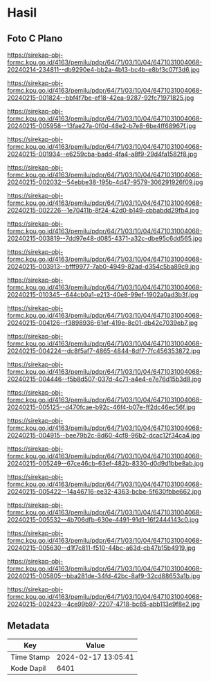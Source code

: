 # Hasil

## Foto C Plano

https://sirekap-obj-formc.kpu.go.id/4163/pemilu/pdpr/64/71/03/10/04/6471031004068-20240214-234811--db9290e4-bb2a-4b13-bc4b-e8bf3c07f3d6.jpg

https://sirekap-obj-formc.kpu.go.id/4163/pemilu/pdpr/64/71/03/10/04/6471031004068-20240215-001824--bbf4f7be-ef18-42ea-9287-92fc71971825.jpg

https://sirekap-obj-formc.kpu.go.id/4163/pemilu/pdpr/64/71/03/10/04/6471031004068-20240215-005958--13fae27a-0f0d-48e2-b7e8-6be4ff68967f.jpg

https://sirekap-obj-formc.kpu.go.id/4163/pemilu/pdpr/64/71/03/10/04/6471031004068-20240215-001934--e6259cba-badd-4fa4-a8f9-29d4fa1582f8.jpg

https://sirekap-obj-formc.kpu.go.id/4163/pemilu/pdpr/64/71/03/10/04/6471031004068-20240215-002032--54ebbe38-195b-4d47-9579-306291926f09.jpg

https://sirekap-obj-formc.kpu.go.id/4163/pemilu/pdpr/64/71/03/10/04/6471031004068-20240215-002226--1e70411b-8f24-42d0-b149-cbbabdd29fb4.jpg

https://sirekap-obj-formc.kpu.go.id/4163/pemilu/pdpr/64/71/03/10/04/6471031004068-20240215-003819--7dd97e48-d085-4371-a32c-dbe95c6dd565.jpg

https://sirekap-obj-formc.kpu.go.id/4163/pemilu/pdpr/64/71/03/10/04/6471031004068-20240215-003913--bfff9977-7ab0-4949-82ad-d354c5ba89c9.jpg

https://sirekap-obj-formc.kpu.go.id/4163/pemilu/pdpr/64/71/03/10/04/6471031004068-20240215-010345--644cb0a1-e213-40e8-99ef-1902a0ad3b3f.jpg

https://sirekap-obj-formc.kpu.go.id/4163/pemilu/pdpr/64/71/03/10/04/6471031004068-20240215-004126--f3898936-61ef-419e-8c01-db42c7039eb7.jpg

https://sirekap-obj-formc.kpu.go.id/4163/pemilu/pdpr/64/71/03/10/04/6471031004068-20240215-004224--dc8f5af7-4865-4844-8df7-7fc456353872.jpg

https://sirekap-obj-formc.kpu.go.id/4163/pemilu/pdpr/64/71/03/10/04/6471031004068-20240215-004446--f5b8d507-037d-4c71-a4e4-e7e76d15b3d8.jpg

https://sirekap-obj-formc.kpu.go.id/4163/pemilu/pdpr/64/71/03/10/04/6471031004068-20240215-005125--d470fcae-b92c-46f4-b07e-ff2dc46ec56f.jpg

https://sirekap-obj-formc.kpu.go.id/4163/pemilu/pdpr/64/71/03/10/04/6471031004068-20240215-004915--bee79b2c-8d60-4cf8-96b2-dcac12f34ca4.jpg

https://sirekap-obj-formc.kpu.go.id/4163/pemilu/pdpr/64/71/03/10/04/6471031004068-20240215-005249--67ce46cb-63ef-482b-8330-d0d9d1bbe8ab.jpg

https://sirekap-obj-formc.kpu.go.id/4163/pemilu/pdpr/64/71/03/10/04/6471031004068-20240215-005422--14a46716-ee32-4363-bcbe-5f630fbbe662.jpg

https://sirekap-obj-formc.kpu.go.id/4163/pemilu/pdpr/64/71/03/10/04/6471031004068-20240215-005532--4b706dfb-630e-4491-91d1-16f2444143c0.jpg

https://sirekap-obj-formc.kpu.go.id/4163/pemilu/pdpr/64/71/03/10/04/6471031004068-20240215-005630--d1f7c811-f510-44bc-a63d-cb47b15b4919.jpg

https://sirekap-obj-formc.kpu.go.id/4163/pemilu/pdpr/64/71/03/10/04/6471031004068-20240215-005805--bba281de-34fd-42bc-8af9-32cd88653a1b.jpg

https://sirekap-obj-formc.kpu.go.id/4163/pemilu/pdpr/64/71/03/10/04/6471031004068-20240215-002423--4ce99b97-2207-4718-bc65-abb113e9f8e2.jpg


## Metadata

| Key        | Value               |
| ---------- | ------------------- |
| Time Stamp | 2024-02-17 13:05:41 |
| Kode Dapil | 6401                |



